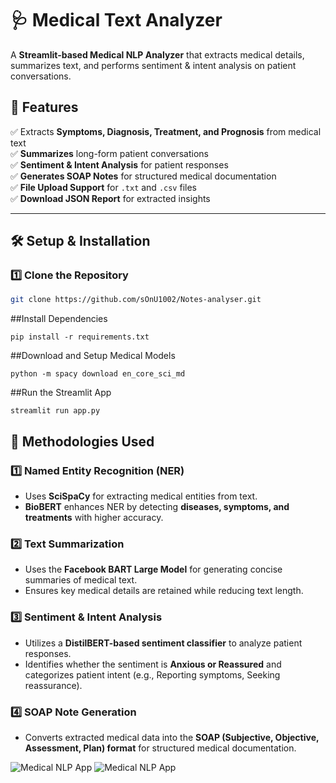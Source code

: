 # 🩺 Medical Text Analyzer  

A **Streamlit-based Medical NLP Analyzer** that extracts medical details, summarizes text, and performs sentiment & intent analysis on patient conversations.  

## 🚀 Features  
✅ Extracts **Symptoms, Diagnosis, Treatment, and Prognosis** from medical text  
✅ **Summarizes** long-form patient conversations  
✅ **Sentiment & Intent Analysis** for patient responses  
✅ **Generates SOAP Notes** for structured medical documentation  
✅ **File Upload Support** for `.txt` and `.csv` files  
✅ **Download JSON Report** for extracted insights  

---

## 🛠️ Setup & Installation  

### **1️⃣ Clone the Repository**  
```sh
git clone https://github.com/sOnU1002/Notes-analyser.git  
```
##Install Dependencies
```
pip install -r requirements.txt  

```
##Download and Setup Medical Models
```
python -m spacy download en_core_sci_md
```
##Run the Streamlit App
```
streamlit run app.py
```

## 📝 Methodologies Used  

### **1️⃣ Named Entity Recognition (NER)**  
- Uses **SciSpaCy** for extracting medical entities from text.  
- **BioBERT** enhances NER by detecting **diseases, symptoms, and treatments** with higher accuracy.  

### **2️⃣ Text Summarization**  
- Uses the **Facebook BART Large Model** for generating concise summaries of medical text.  
- Ensures key medical details are retained while reducing text length.  

### **3️⃣ Sentiment & Intent Analysis**  
- Utilizes a **DistilBERT-based sentiment classifier** to analyze patient responses.  
- Identifies whether the sentiment is **Anxious or Reassured** and categorizes patient intent (e.g., Reporting symptoms, Seeking reassurance).  

### **4️⃣ SOAP Note Generation**  
- Converts extracted medical data into the **SOAP (Subjective, Objective, Assessment, Plan) format** for structured medical documentation.  

![Medical NLP App]([https://github.com/sOnU1002/Notes-analyser/blob/main/notes/Screenshot%20(28).png])
![Medical NLP App]([https://github.com/sOnU1002/Notes-analyser/blob/main/notes/Screenshot%20(29).png])



